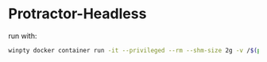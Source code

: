 # Protractor-Headless
run with:
```bash
winpty docker container run -it --privileged --rm --shm-size 2g -v /$(pwd):/protractor protractor-headless protractor ./tests/conf.js
```
